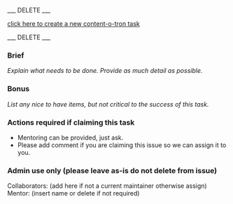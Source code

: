 ___ DELETE ___

[click here to create a new content-o-tron task](https://github.com/rust-community/content-o-tron/issues/new?template=new_content-o-tron_task.md&labels=help%20wanted)

___ DELETE ___

### Brief

_Explain what needs to be done. Provide as much detail as possible._

### Bonus

_List any nice to have items, but not critical to the success of this task._

### Actions required if claiming this task

- Mentoring can be provided, just ask.
- Please add comment if you are claiming this issue so we can assign it to you.

### Admin use only (please leave as-is do not delete from issue)

Collaborators: (add here if not a current maintainer otherwise assign) 
Mentor: (insert name or delete if not required)
